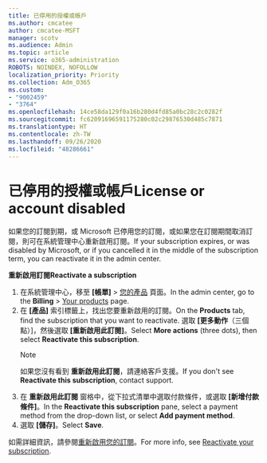 ```yaml
---
title: 已停用的授權或帳戶
ms.author: cmcatee
author: cmcatee-MSFT
manager: scotv
ms.audience: Admin
ms.topic: article
ms.service: o365-administration
ROBOTS: NOINDEX, NOFOLLOW
localization_priority: Priority
ms.collection: Adm_O365
ms.custom:
- "9002459"
- "3764"
ms.openlocfilehash: 14ce58da129f0a16b280d4fd85a0bc28c2c0282f
ms.sourcegitcommit: fc62091696591175280c02c29876530d485c7871
ms.translationtype: HT
ms.contentlocale: zh-TW
ms.lasthandoff: 09/26/2020
ms.locfileid: "48286661"
---
```

# <a name="license-or-account-disabled"></a><span data-ttu-id="30b86-102">已停用的授權或帳戶</span><span class="sxs-lookup"><span data-stu-id="30b86-102">License or account disabled</span></span>

<span data-ttu-id="30b86-103">如果您的訂閱到期，或 Microsoft 已停用您的訂閱，或如果您在訂閱期間取消訂閱，則可在系統管理中心重新啟用訂閱。</span><span class="sxs-lookup"><span data-stu-id="30b86-103">If your subscription expires, or was disabled by Microsoft, or if you cancelled it in the middle of the subscription term, you can reactivate it in the admin center.</span></span>

<span data-ttu-id="30b86-104">**重新啟用訂閱**</span><span class="sxs-lookup"><span data-stu-id="30b86-104">**Reactivate a subscription**</span></span>

1. <span data-ttu-id="30b86-105">在系統管理中心，移至 **[帳單]** > [您的產品](https://go.microsoft.com/fwlink/p/?linkid=842054) 頁面。</span><span class="sxs-lookup"><span data-stu-id="30b86-105">In the admin center, go to the **Billing** > [Your products](https://go.microsoft.com/fwlink/p/?linkid=842054) page.</span></span>
2. <span data-ttu-id="30b86-106">在 **[產品]** 索引標籤上，找出您要重新啟用的訂閱。</span><span class="sxs-lookup"><span data-stu-id="30b86-106">On the **Products** tab, find the subscription that you want to reactivate.</span></span> <span data-ttu-id="30b86-107">選取 **[更多動作**（三個點）]，然後選取 **[重新啟用此訂閱]**。</span><span class="sxs-lookup"><span data-stu-id="30b86-107">Select **More actions** (three dots), then select **Reactivate this subscription**.</span></span>
    > [!NOTE]
    > <span data-ttu-id="30b86-108">如果您沒有看到 **重新啟用此訂閱**，請連絡客戶支援。</span><span class="sxs-lookup"><span data-stu-id="30b86-108">If you don't see **Reactivate this subscription**, contact support.</span></span>
3. <span data-ttu-id="30b86-109">在 **重新啟用此訂閱** 窗格中，從下拉式清單中選取付款條件，或選取 **[新增付款條件]**。</span><span class="sxs-lookup"><span data-stu-id="30b86-109">In the **Reactivate this subscription** pane, select a payment method from the drop-down list, or select **Add payment method**.</span></span>
4. <span data-ttu-id="30b86-110">選取 **[儲存]**。</span><span class="sxs-lookup"><span data-stu-id="30b86-110">Select **Save**.</span></span>

<span data-ttu-id="30b86-111">如需詳細資訊，請參閱[重新啟用您的訂閱](https://docs.microsoft.com/microsoft-365/commerce/subscriptions/reactivate-your-subscription)。</span><span class="sxs-lookup"><span data-stu-id="30b86-111">For more info, see [Reactivate your subscription](https://docs.microsoft.com/microsoft-365/commerce/subscriptions/reactivate-your-subscription).</span></span>